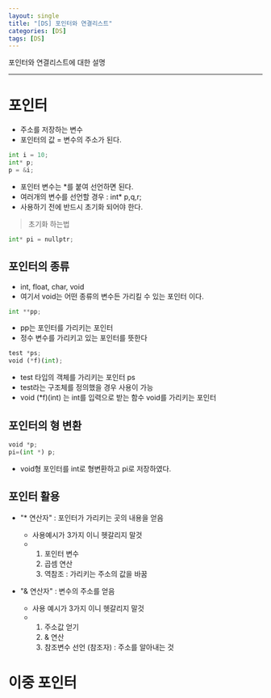 ```yaml
---
layout: single
title: "[DS] 포인터와 연결리스트"
categories: [DS]
tags: [DS]
---
```

포인터와 연결리스트에 대한 설명

---
# 포인터 
- 주소를 저장하는 변수
- 포인터의 값 = 변수의 주소가 된다.

```python
int i = 10;
int* p;
p = &i;
```

- 포인터 변수는 *를 붙여 선언하면 된다.
- 여러개의 변수를 선언할 경우 : int* p,q,r;
- 사용하기 전에 반드시 초기화 되어야 한다.

> 초기화 하는법
```python
int* pi = nullptr;
```

## 포인터의 종류
- int, float, char, void
- 여기서 void는 어떤 종류의 변수든 가리킬 수 있는 포인터 이다.

```python
int **pp;
```
- pp는 포인터를 가리키는 포인터
- 정수 변수를 가리키고 있는 포인터를 뜻한다

```python
test *ps;
void (*f)(int);
```
- test 타입의 객체를 가리키는 포인터 ps
- test라는 구조체를 정의했을 경우 사용이 가능
- void (*f)(int) 는 int를 입력으로 받는 함수 void를 가리키는 포인터

## 포인터의 형 변환
```python
void *p;
pi=(int *) p;
```
- void형 포인터를 int로 형변환하고 pi로 저장하였다.

## 포인터 활용
- "* 연산자" : 포인터가 가리키는 곳의 내용을 얻음
  - 사용예시가 3가지 이니 헷갈리지 말것
  - 1. 포인터 변수
    2. 곱셈 연산
    3. 역참조 : 가리키는 주소의 값을 바꿈
    
- "& 연산자" : 변수의 주소를 얻음
  - 사용 예시가 3가지 이니 헷갈리지 말것
  - 1. 주소값 얻기
    2. & 연산
    3. 참조변수 선언 (참조자) : 주소를 알아내는 것

# 이중 포인터


   

